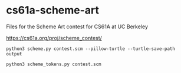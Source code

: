 # cs61a-scheme-art
Files for the Scheme Art contest for CS61A at UC Berkeley

https://cs61a.org/proj/scheme_contest/

```
python3 scheme.py contest.scm --pillow-turtle --turtle-save-path output
```

```
python3 scheme_tokens.py contest.scm
```